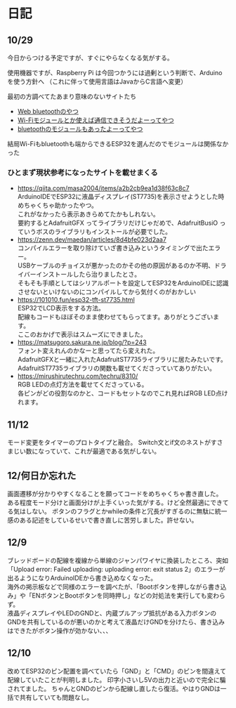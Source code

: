 # 日記

## 10/29
今日からつける予定ですが、すぐにやらなくなる気がする。

使用機器ですが、Raspberry Pi は今回つかうには過剰という判断で、Arduino を使う方針へ
（これに伴って使用言語はJavaからC言語へ変更）

最初の方調べてたあまり意味のないサイトたち
- [Web bluetoothのやつ](https://docs.leafony.com/docs/examples/advanced/1_p/basic/webbluetooth_iot/ "https://docs.leafony.com/docs/examples/advanced/1_p/basic/webbluetooth_iot/")
- [Wi-Fiモジュールとか使えば通信できそうだよーってやつ](https://burariweb.info/electronic-work/arduino-wifi-connection-esp01.html "https://burariweb.info/electronic-work/arduino-wifi-connection-esp01.html")
- [bluetoothのモジュールもあったよーってやつ](https://burariweb.info/electronic-work/arduino-bluetooth-module-hc05-hc06.html "https://burariweb.info/electronic-work/arduino-bluetooth-module-hc05-hc06.html")

結局Wi-Fiもbluetoothも端からできるESP32を選んだのでモジュールは関係なかった

### ひとまず現状参考になったサイトを載せまくる
- https://qiita.com/masa2004/items/a2b2cb9ea1d38f63c8c7  
  ArduinoIDEでESP32に液晶ディスプレイ(ST7735)を表示させようとした時めちゃくちゃ助かったやつ。  
  これがなかったら表示あきらめてたかもしれない。  
  要約するとAdafruitGFX ってライブラリだけじゃだめで、AdafruitBusiO っていうボスのライブラリもインストールが必要でした。
- https://zenn.dev/maedan/articles/8d4bfe023d2aa7  
  コンパイルエラーを取り除けていざ書き込みというタイミングで出たエラー。  
  USBケーブルのチョイスが悪かったのかその他の原因があるのか不明、ドライバーインストールしたら治りましたとさ。  
  そもそも手順としてはシリアルポートを設定してESP32をArduinoIDEに認識させないといけないのにコンパイルしてから気付くのがおかしい
- https://101010.fun/esp32-tft-st7735.html  
  ESP32でLCD表示をする方法。  
  配線もコードもほぼそのまま使わせてもらってます。ありがとうございます。  
  ここのおかげで表示はスムーズにできました。
- https://matsugoro.sakura.ne.jp/blog/?p=243  
  フォント変えれんのかなーと思ってたら変えれた。  
  AdafruitGFXと一緒に入れたAdafruitST7735ライブラリに居たみたいです。  
  AdafruitST7735ライブラリの関数も載せてくださっていてありがたい。  
- https://mirushirutechru.com/techru/8310/  
  RGB LEDの点灯方法を載せてくださっている。  
  各ピンがどの役割なのかと、コードもセットなのでこれ見ればRGB LED点けれます。


## 11/12
モード変更をタイマーのプロトタイプと融合。
Switch文とif文のネストがすさまじい数になっていて、これが最適である気がしない。

## 12/何日か忘れた
画面遷移が分かりやすくなることを願ってコードをめちゃくちゃ書き直した。
ある程度モード分けと画面分けが上手くいった気がする。けど全然最適にできてる気はしない。
ボタンのフラグとかwhileの条件と冗長がすぎるのに無駄に統一感のある記述をしているせいで書き直しに苦労しました。許せない。

## 12/9
ブレッドボードの配線を複線から単線のジャンパワイヤに換装したところ、突如「Upload error: Failed uploading: uploading error: exit status 2」のエラーが出るようになりArduinoIDEから書き込めなくなった。  
海外の掲示板などで同様のエラーを調べたが、「Bootボタンを押しながら書き込み」や「ENボタンとBootボタンを同時押し」などの対処法を実行しても変わらず。  
液晶ディスプレイやLEDのGNDと、内蔵プルアップ抵抗がある入力ボタンのGNDを共有しているのが悪いのかと考えて液晶だけGNDを分けたら、書き込みはできたがボタン操作が効かない、、、  

## 12/10
改めてESP32のピン配置を調べていたら「GND」と「CMD」のピンを間違えて配線していたことが判明しました。
印字小さいし5Vの出力と近いので完全に騙されてました。
ちゃんとGNDのピンから配線し直したら復活。やはりGNDは一括で共有していても問題なし。
